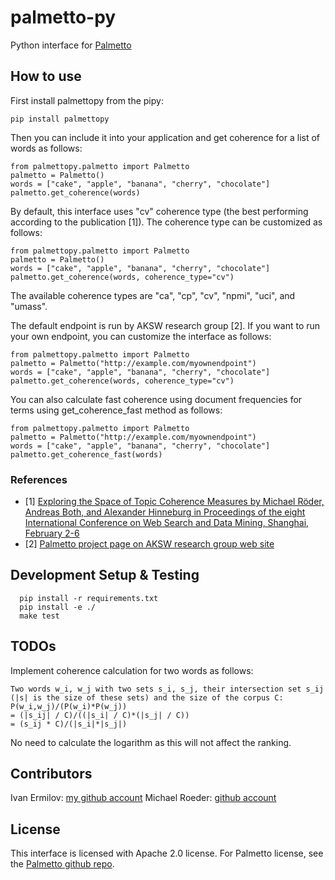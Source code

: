 # palmetto-py
Python interface for [Palmetto](https://github.com/AKSW/Palmetto)

## How to use
First install palmettopy from the pipy:
```
pip install palmettopy
```

Then you can include it into your application and get coherence for a list of words as follows:
```
from palmettopy.palmetto import Palmetto
palmetto = Palmetto()
words = ["cake", "apple", "banana", "cherry", "chocolate"]
palmetto.get_coherence(words)
```

By default, this interface uses "cv" coherence type (the best performing according to the publication [1]). 
The coherence type can be customized as follows:
```
from palmettopy.palmetto import Palmetto
palmetto = Palmetto()
words = ["cake", "apple", "banana", "cherry", "chocolate"]
palmetto.get_coherence(words, coherence_type="cv")
```
The available coherence types are "ca", "cp", "cv", "npmi", "uci", and "umass".

The default endpoint is run by AKSW research group [2]. If you want to run your own endpoint, you can customize the interface as follows:
```
from palmettopy.palmetto import Palmetto
palmetto = Palmetto("http://example.com/myownendpoint")
words = ["cake", "apple", "banana", "cherry", "chocolate"]
palmetto.get_coherence(words, coherence_type="cv")
```

You can also calculate fast coherence using document frequencies for terms using get_coherence_fast method as follows:
```
from palmettopy.palmetto import Palmetto
palmetto = Palmetto("http://example.com/myownendpoint")
words = ["cake", "apple", "banana", "cherry", "chocolate"]
palmetto.get_coherence_fast(words)
```

### References
* [1] [Exploring the Space of Topic Coherence Measures by Michael Röder, Andreas Both, and Alexander Hinneburg in Proceedings of the eight International Conference on Web Search and Data Mining, Shanghai, February 2-6](http://svn.aksw.org/papers/2015/WSDM_Topic_Evaluation/public.pdf)
* [2] [Palmetto project page on AKSW research group web site](http://aksw.org/Projects/Palmetto.html)

## Development Setup & Testing
```
  pip install -r requirements.txt
  pip install -e ./
  make test
```

## TODOs
Implement coherence calculation for two words as follows:
```
Two words w_i, w_j with two sets s_i, s_j, their intersection set s_ij (|s| is the size of these sets) and the size of the corpus C:
P(w_i,w_j)/(P(w_i)*P(w_j))
= (|s_ij| / C)/((|s_i| / C)*(|s_j| / C))
= (s_ij * C)/(|s_i|*|s_j|)
```
No need to calculate the logarithm as this will not affect the ranking.

## Contributors

Ivan Ermilov: [my github account](https://github.com/earthquakesan)
Michael Roeder: [github account](https://github.com/MichaelRoeder)

## License

This interface is licensed with Apache 2.0 license. For Palmetto license, see the [Palmetto github repo](https://github.com/aksw/palmetto).
